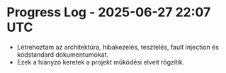 # Progress Log - 2025-06-27 22:07 UTC

* Létrehoztam az architektúra, hibakezelés, tesztelés, fault injection és kódstandard dokumentumokat.
* Ezek a hiányzó keretek a projekt működési elveit rögzítik.
